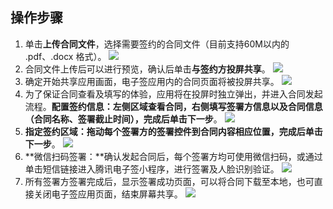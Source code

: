 ## 操作步骤
1. 单击**上传合同文件**，选择需要签约的合同文件（目前支持60M以内的 .pdf、.docx 格式）。
![](https://qcloudimg.tencent-cloud.cn/raw/7ed1978b157748581e51dfea7a5c80d0.png)       
2. 合同文件上传后可以进行预览，确认后单击**与签约方投屏共享**。 
![](https://qcloudimg.tencent-cloud.cn/raw/c45fe331b92380a477d8efd938dda5a5.png)    
3. 确定开始共享应用画面，电子签应用内的合同页面将被投屏共享。
![](https://qcloudimg.tencent-cloud.cn/raw/e67185eafb56d653f82186da5ce89776.png)     
4. 为了保证合同查看及填写的体验，应用将在投屏时独立弹出，并进入合同发起流程。**配置签约信息：**左侧区域查看合同，右侧填写签署方信息以及合同信息（合同名称、签署截止时间），完成后单击**下一步**。
![](https://qcloudimg.tencent-cloud.cn/raw/e792302a8e465207ea5fa8fb264644c6.png)     
5. **指定签约区域：**拖动每个签署方的签署控件到合同内容相应位置，完成后单击**下一步**。
![](https://qcloudimg.tencent-cloud.cn/raw/6f6c3c22b67afe862ab6ded533cd2fa9.png)    
6. **微信扫码签署：**确认发起合同后，每个签署方均可使用微信扫码，或通过单击短信链接进入腾讯电子签小程序，进行签署及人脸识别验证。
![](https://qcloudimg.tencent-cloud.cn/raw/9525bc9c09f849da3c58194e67b3bc7d.png)      
7. 所有签署方签署完成后，显示签署成功页面，可以将合同下载至本地，也可直接关闭电子签应用页面，结束屏幕共享。
![](https://qcloudimg.tencent-cloud.cn/raw/167ba6a3ca122554c23a1b25a451e279.png)       
